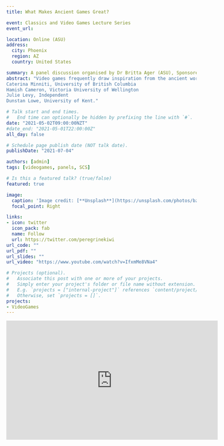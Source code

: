 ```yaml
---
title: What Makes Ancient Games Great?

event: Classics and Video Games Lecture Series
event_url: 

location: Online (ASU)
address:
  city: Phoenix
  region: AZ
  country: United States

summary: A panel discussion organised by Dr Britta Ager (ASU), Sponsored by the Society for Classical Studies
abstract: "Video games frequently draw inspiration from the ancient world: classics like *Kid Icarus*, recent hits like *Hades*, and lesser known gems like *Heaven’s Vault* and *Apotheon*. Why do so many games use ancient culture, what makes a great game, and what games do we wish existed? Join us for a roundtable on the joys of playing with the past.
Caterina Minniti, University of British Columbia
Hamish Cameron, Victoria University of Wellington
Julie Levy, Independent
Dunstan Lowe, University of Kent."

# Talk start and end times.
#   End time can optionally be hidden by prefixing the line with `#`.
date: "2021-05-02T09:00:00NZT"
#date_end: "2021-05-01T22:00:00Z"
all_day: false

# Schedule page publish date (NOT talk date).
publishDate: "2021-07-04"

authors: [admin]
tags: [videogames, panels, SCS]

# Is this a featured talk? (true/false)
featured: true

image:
  caption: 'Image credit: [**Unsplash**](https://unsplash.com/photos/bzdhc5b3Bxs)'
  focal_point: Right

links:
- icon: twitter
  icon_pack: fab
  name: Follow
  url: https://twitter.com/peregrinekiwi
url_code: ""
url_pdf: ""
url_slides: ""
url_video: "https://www.youtube.com/watch?v=IfxmMe8VNa4"

# Projects (optional).
#   Associate this post with one or more of your projects.
#   Simply enter your project's folder or file name without extension.
#   E.g. `projects = ["internal-project"]` references `content/project/deep-learning/index.md`.
#   Otherwise, set `projects = []`.
projects:
- VideoGames
---
```

<iframe width="560" height="315" src="https://www.youtube.com/embed/IfxmMe8VNa4" title="YouTube video player" frameborder="0" allow="accelerometer; autoplay; clipboard-write; encrypted-media; gyroscope; picture-in-picture" allowfullscreen></iframe>